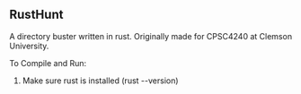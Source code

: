 ## RustHunt
A directory buster written in rust.
Originally made for CPSC4240 at Clemson University.

To Compile and Run:
1) Make sure rust is installed (rust --version)